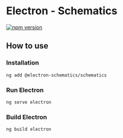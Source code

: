 # Electron - Schematics
[![npm version](https://img.shields.io/npm/v/%40electron-schematics/schematics.svg)](https://npmjs.org/package/%40electron-schematics/schematics)

## How to use

### Installation

```
ng add @electron-schematics/schematics
```

### Run Electron
```
ng serve electron
```

### Build Electron
```
ng build electron
```
 